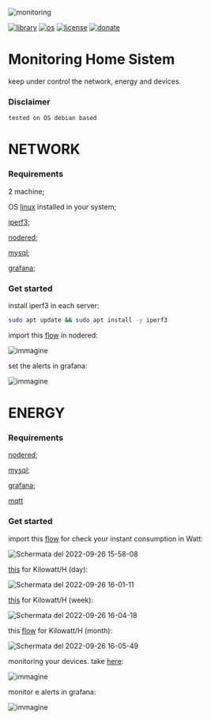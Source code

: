 ![monitoring](https://user-images.githubusercontent.com/68069659/192293648-8f5c72c2-fa4a-44f6-b105-b09cd7a9ba82.gif)

[![library](https://img.shields.io/badge/library-nodered-red)](https://flows.nodered.org/node/node-red-contrib-ssh-v3)
[![os](https://img.shields.io/badge/os-linux-red)](https://www.linux.org/)
[![license](https://img.shields.io/badge/license-Apache--2.0-yellowgreen)](https://apache.org/licenses/LICENSE-2.0)
[![donate](https://img.shields.io/badge/donate-wango-blue)](https://www.wango.org/donate.aspx)

# Monitoring Home Sistem

keep under control the network, energy and devices.

### Disclaimer

```tested on OS debian based```

# NETWORK

### Requirements

2 machine;

OS [linux](https://www.linux.org/) installed in your system;

[iperf3](https://iperf.fr/);

[nodered](https://nodered.org/);

[mysql](https://www.mysql.com/);

[grafana](https://grafana.com/);

### Get started

install iperf3 in each server:

```bash
sudo apt update && sudo apt install -y iperf3
```
import this [flow]() in nodered:

![immagine](https://user-images.githubusercontent.com/68069659/192300990-2f806d56-74d5-4fdf-895b-0468b93ca7fc.png)


set the alerts in grafana:

![immagine](https://user-images.githubusercontent.com/68069659/192301423-56563a5d-3cc4-4da0-8b43-3ca9b359db2b.png)


# ENERGY

### Requirements



[nodered](https://nodered.org/);

[mysql](https://www.mysql.com/);

[grafana](https://grafana.com/);

[mqtt](https://mqtt.org/)

### Get started

import this [flow]() for check your instant consumption in Watt:

![Schermata del 2022-09-26 15-58-08](https://user-images.githubusercontent.com/68069659/192295646-07afd6a9-c342-44ba-afc7-d1e54d250c94.png)

 [this]() for Kilowatt/H  (day):

![Schermata del 2022-09-26 16-01-11](https://user-images.githubusercontent.com/68069659/192296314-4a149585-2435-4d22-99b3-dabf18c98494.png)

 [this]() for Kilowatt/H (week):

![Schermata del 2022-09-26 16-04-18](https://user-images.githubusercontent.com/68069659/192297049-d5f21381-48f9-4a00-9553-33f578fadcdf.png)


this [flow]() for Kilowatt/H (month):

![Schermata del 2022-09-26 16-05-49](https://user-images.githubusercontent.com/68069659/192297365-28b5efa3-0230-47ae-8eac-f41a250d4201.png)

monitoring your devices. take  [here](): 

![immagine](https://user-images.githubusercontent.com/68069659/192298469-cdbb6da6-6519-42d2-9453-a6156cdde760.png)

monitor e alerts in grafana:

![immagine](https://user-images.githubusercontent.com/68069659/192302669-ca7b4989-2e5e-4cc3-99f0-0101245828f1.png)



